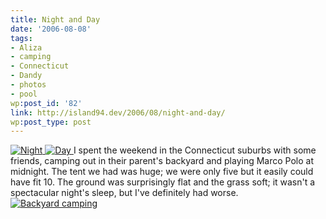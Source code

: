 ```yaml
---
title: Night and Day
date: '2006-08-08'
tags:
- Aliza
- camping
- Connecticut
- Dandy
- photos
- pool
wp:post_id: '82'
link: http://island94.dev/2006/08/night-and-day/
wp:post_type: post
---
```


  [ ![Night](http://static.flickr.com/64/210209218_de4efc67ff_m.jpg) ](http://www.flickr.com/photos/bensheldon/210209218/ "Photo Sharing") [ ![Day](http://static.flickr.com/66/210211210_0129a6010b_m.jpg) ](http://www.flickr.com/photos/bensheldon/210211210/ "Photo Sharing")
I spent the weekend in the Connecticut suburbs with some friends, camping out in their parent's backyard and playing Marco Polo at midnight. The tent we had was huge; we were only five but it easily could have fit 10. The ground was surprisingly flat and the grass soft; it wasn't a spectacular night's sleep, but I've definitely had worse.
  [ ![Backyard camping](http://static.flickr.com/62/210214193_5a4967766a_m.jpg) ](http://www.flickr.com/photos/bensheldon/210214193/ "Photo Sharing")
